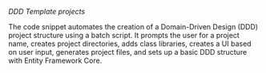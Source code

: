 *DDD Template projects*

The code snippet automates the creation of a Domain-Driven Design (DDD) project structure using a batch script. It prompts the user for a project name, creates project directories, adds class libraries, creates a UI based on user input, generates project files, and sets up a basic DDD structure with Entity Framework Core.
